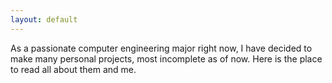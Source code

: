 ```yaml
---
layout: default
---
```


As a passionate computer engineering major right now, I have decided to make many personal projects, most incomplete as of now. Here is the place to read all about them and me.

